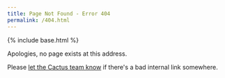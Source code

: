 ```yaml
---
title: Page Not Found - Error 404
permalink: /404.html
---
```

{% include base.html %}

Apologies, no page exists at this address.

Please [let the Cactus team know]({{base}}/about/contact.html) if there's
a bad internal link somewhere.
